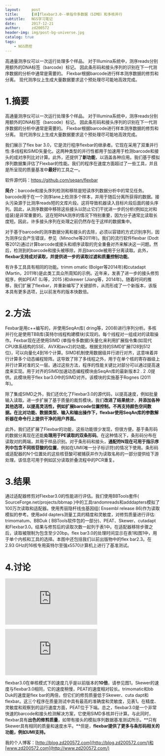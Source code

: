 ```yaml
---
layout:     post
title:      [译]flexbar3.0--单指令多数据（SIMD）和多核并行
subtitle:   NGS学习笔记
date:       2017-12-21
author:     zd200572
header-img: img/post-bg-universe.jpg
catalog: true
tags:
    - NGS质控
---
```


高通量测序仪可以一次运行处理多个样品。 对于Illumina系统中，测序reads分别用额外的DNA标签（barcode）标记。 因此条形码和接头序列的识别在下一代测序数据的分析中通常是需要的。 Flexbar根据barcode进行样本测序数据的修剪和分离。 现代测序仪上生成大量数据要求这个预处理尽可能地高效完成。

# 1.摘要

高通量测序仪可以一次运行处理多个样品。 对于Illumina系统中，测序reads分别用额外的DNA标签（barcode）标记。 因此条形码和接头序列的识别在下一代测序数据的分析中通常是需要的。 Flexbar根据barcode进行样本测序数据的修剪和分离。 现代测序仪上生成大量数据要求这个预处理尽可能地高效完成。

我们展示了flex bar 3.0，它是流行程序flexbar的继承者。它现在采用了双重并行性:多线程和SIMD矢量化。这两种类型的并行性都用于加速用于检测barcode和接头的成对序列比对计算。此外，还提供了**新功能**，以涵盖各种应用。我们基于模拟序列数据集评估了Flexbar的性能。我们的程序在速度方面超过了一些工具，并且是所呈现的质量基准中**最好**的工具之一。

软件源代码：https://github.com/seqan/ﬂexbar

**简介**：barcode和接头序列检测和移除是短读序列数据分析中的常见任务。barcode用于在一个测序lane上检测多个样本，并用于随后分离所获得的数据。接头污染源于比测序reads短的文库片段。这将导致机器读入目标片段后面的接头序列。因此，从测序数据中移除这些接头以防止它们干扰进一步的分析(例如比对和组装)是非常重要的。这在短RNA测序的情况下特别重要，因为分子通常比读取长度短。因此，许多接头序列在处理之前仍然存在于这样的数据集中。

对于基于barcode的测序数据分离和接头的去除，必须以容错的方式识别序列，因为测序仪会产生错误，参见（Minoche等2011年)。我们的流行软件flexbar (Dodt等2012)通过计算barcode或接头和顺序读取的完全重叠对齐来解决这一问题。然后，检测到的barcode和接头被移除，并且barcode被用于分离读取。此外，**flexbar支持成对读取，并提供进一步的读取过滤和质量控制功能**。

有许多工具具有相同的功能。trimm  omatic (Bolger等2014年)和cutadapt (Martin，2011年)是此类工具众所周知的示例。近年来，发表了进一步的接头修剪程序，例如PEAT (Li等，2015 )和skewer (Jiang等，2014年)。随着时间的推移，我们扩展了flexbar，并重新编写了关键部件，从而形成了一个新版本，该版本具有更多选项，比以前发布的版本快数倍。

# 2.方法

Fexbar是用c++编写的，并使用SeqAn库( dring等，2008)进行序列分析。多核并行化是使用TBB库(英特尔线程构建模块)实现的。每个线程对一组成对的读取操作。Fexbar现在还使用SIMD (单指令多数据)矢量化来利用扩展指令集(如现代CPU体系结构的SSE、AVX和avx2)的功能。根据支持的SIMD扩展(128到512位)，可以向量化4到16个计算。SIMD机制使用数据级并行进行对齐，这意味着并行计算多个动态编程矩阵。这导致了除了多线程之外，用于在单个核的寄存器级上并行计算对准的又一层。通过这些方法，程序的性能关键比对部分可以通过提高速度来实现。用于对齐的SIMD加速动态编程模块由SeqAn库的最新版本2 . 2 .0提供。此模块用于flex bar3.0中的SIMD对齐。该模块的实施基于Rognes (2011年)。

除了集成SIMD之外，我们还优化了Flexbar3.0的源代码，以提高速度，例如批量输入读取。进一步扩展了基于质量的裁剪模块。我们**改进了结果统计**，**并添加各种其他选项，以提高灵活性，例如扩展barcode位置控制。不再支持颜色空间数据。在比对功能、数据类型、输入和输出操作下，flexbar使用SeqAn库的参数解析器在命令行上提供干净的用户界面。**

此外，我们还扩展了Flexbar的功能，这些功能很少发现，但很方便。基于条形码的数据分离现在还能**处理用于PE读取的双条形码**。在这种情况下，条形码分布在读取对的两端，并用于样品识别。对于条形码和接头，**通配符N现在可用于指示序列中包含不同核苷酸的位置**，例如在UMI(唯一分子标识符)的情况下使用。条形码或适配器的N个位置处的这些核苷酸可被捕获并作为读取名称的一部分提供给下游处理。该信息可用于例如区分读取折叠流程中的PCR重复。

# 3.结果

通过适配器修剪对Flexbar3.0的性能进行评估。我们使用BBTools套件( SourceForge.net/projects/bbmap )中的工具randomreads和adddapters模拟了100万次读取和适配器。使用秀丽隐杆线虫基因组( Ensembl release 86)作为读取模拟的参考。使用add dapters测量工具的精度和灵敏度，对修剪质量进行评估: trimomatum、BBDuk ( BBTools软件包的一部分)、PEAT、Skewer、cutadapt和Flexbar3.0。结果与修剪后的读取次数一起列于表1中。在适配器移除步骤之后，读取被限制为包含至少20bp。flex bar3.0的处理时间显示在表1和图1中，用于单个内核和工具的选择。本图中还包括我们以前出版物中的flex bar2.3。在2.93 GHz的16核专用英特尔至强x5570计算机上进行了基准测试。

# 4.讨论

![img](http://bbs.sciencenet.cn/home.php?mod=attachment&filename=pic1.png&id=139628)

![img](http://bbs.sciencenet.cn/home.php?mod=attachment&filename=table1.png&id=139629)

flexbar3.0在单核模式下的速度几乎是以前版本的**10倍**，请参见图1。Skewer的速度与flexbar3.0相同，它的速度稍慢，PEAT的速度相对较长。trimomatic和bb Duk的速度是flex bar的两倍，但它们的修剪质量低于Skewer、cuta dapt和flexbar。这三个程序在质量测试中具有最高的准确度和灵敏度，见表1。在精度、灵敏度和观察到的运行速度方面，PEAT位于下端。总之，flexbar3.0是一个非常快速的barcode和接头检测解决方案，它使用SIMD多核并行计算。与此同时，flexbar具有**出色的修剪质量**，如带有接头的模拟序列数据基准测试所示。**只有Skewer具有相同的质量和速度水平。**但是，**flexbar提供了更多与条形码相关的功能，例如UMI支持。**

我的个人博客：[http://blog.zd200572.com](http://blog.zd200572.com/)和[www.zd200572.com](http://www.zd200572.com/)